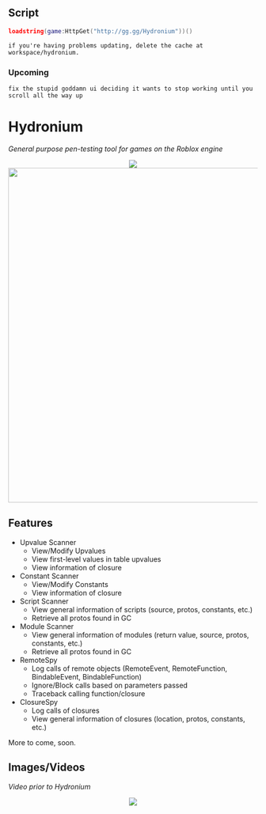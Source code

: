 ## Script
```lua
loadstring(game:HttpGet("http://gg.gg/Hydronium"))()
```

```
if you're having problems updating, delete the cache at workspace/hydronium.
```

### Upcoming
` fix the stupid goddamn ui deciding it wants to stop working until you scroll all the way up `

# Hydronium
<i>General purpose pen-testing tool for games on the Roblox engine</i>


<p align="center">
    <img src="https://cdn.discordapp.com/attachments/633079498572562452/1133314416604090470/68747470733a2f2f63646e2e646973636f72646170702e636f.png"/>
    </br>
    <img src="https://cdn.discordapp.com/attachments/633079498572562452/1133315156269613136/image.png" width="677px"/>
</p>

## Features
* Upvalue Scanner
    * View/Modify Upvalues
    * View first-level values in table upvalues
    * View information of closure
* Constant Scanner
    * View/Modify Constants
    * View information of closure
* Script Scanner
    * View general information of scripts (source, protos, constants, etc.)
    * Retrieve all protos found in GC
* Module Scanner
    * View general information of modules (return value, source, protos, constants, etc.)
    * Retrieve all protos found in GC
* RemoteSpy
    * Log calls of remote objects (RemoteEvent, RemoteFunction, BindableEvent, BindableFunction)
    * Ignore/Block calls based on parameters passed
    * Traceback calling function/closure
* ClosureSpy
    * Log calls of closures
    * View general information of closures (location, protos, constants, etc.)

More to come, soon.

## Images/Videos

<i>Video prior to Hydronium</i>
<p align="center">
    <img src="https://i.gyazo.com/63afdd764cdca533af5ebca843217a7e.gif" />
</p>

